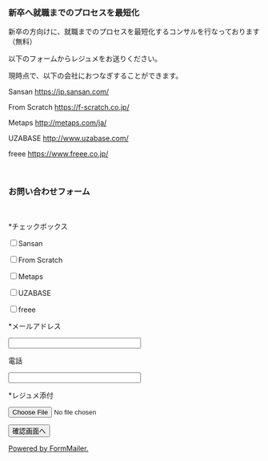 ### 新卒へ就職までのプロセスを最短化

<p>新卒の方向けに、就職までのプロセスを最短化するコンサルを行なっております（無料）</p>
<p>以下のフォームからレジュメをお送りください。</p>
<p>現時点で、以下の会社におつなぎすることができます。</p>



Sansan  https://jp.sansan.com/


From Scratch  https://f-scratch.co.jp/


Metaps  http://metaps.com/ja/


UZABASE  http://www.uzabase.com/


freee  https://www.freee.co.jp/


</br>

### お問い合わせフォーム 

<form action="https://ssl.form-mailer.jp/fm/service/Forms/confirm" method="post" name="form1" ENCTYPE="multipart/form-data">
<input type="hidden" name="key" value="2d29080b545160" >



</br>

<!-- checkbox -->
<p>*チェックボックス</p>

<p><input name="field_4666409" type="checkbox" value="0">Sansan


<p><input name="field_4666409" type="checkbox" value="1">From Scratch


<p><input name="field_4666409" type="checkbox" value="2">Metaps


<p><input name="field_4666409" type="checkbox" value="3">UZABASE


<p><input name="field_4666409" type="checkbox" value="4">freee


</p>


<!-- text:mail -->
<p><span class="required">*</span>メールアドレス</p>
<p><input name="field_4665212" type="text" size="30">
</p>

<!-- tel1 -->
<p>電話</p>
<p><input name="field_4665216" type="text" size="30">
</p>

<p><span class="required">*</span>レジュメ添付</p>
<p><input name="field_4665216" type="file" size="150">
</p>

<!-- charset -->
<!-- charset -->
<!-- paypal no confirm alert -->

<!-- paypal no confirm alert -->
<p><input name="submit" type="submit" value="確認画面へ" size="150"></p>
<!-- PayPal Logo -->

<!-- PayPal Logo -->
<p><a href="http://www.form-mailer.jp/" target="_blank" id="powered">Powered by FormMailer.</a></p>
</form>
